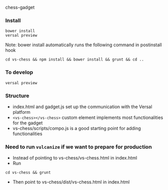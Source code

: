 chess-gadget

### Install
```
bower install
versal preview
```
Note: bower install automatically runs the following command in postinstall hook
```
cd vs-chess && npm install && bower install && grunt && cd ..
```

### To develop
```
versal preview
```

### Structure
- index.html and gadget.js set up the communication with the Versal platform
- ```<vs-chess></vs-chess>``` custom element implements most functionalities for the gadget
- vs-chess/scripts/compo.js is a good starting point for adding functionalities

### Need to run ```vulcanize``` if we want to prepare for production
- Instead of pointing to vs-chess/vs-chess.html in index.html
- Run
```
cd vs-chess && grunt
```
- Then point to vs-chess/dist/vs-chess.html in index.html
